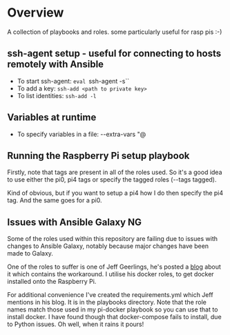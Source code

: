 # Overview
A collection of playbooks and roles. some particularly useful for rasp pis :-)

## ssh-agent setup - useful for connecting to hosts remotely with Ansible
- To start ssh-agent: `eval `ssh-agent -s``
- To add a key: `ssh-add <path to private key>`
- To list identities: `ssh-add -l`

## Variables at runtime
- To specify variables in a file: --extra-vars "@<var file>

## Running the Raspberry Pi setup playbook
Firstly, note that tags are present in all of the roles used.
So it's a good idea to use either the pi0, pi4 tags or specify the tagged roles (--tags tagged).

Kind of obvious, but if you want to setup a pi4 how I do then specify the pi4 tag.
And the same goes for a pi0.

## Issues with Ansible Galaxy NG
Some of the roles used within this repository are failing due to issues with changes to Ansible Galaxy,
notably because major changes have been made to Galaxy.

One of the roles to suffer is one of Jeff Geerlings, he's posted a [blog](https://www.jeffgeerling.com/blog/2023/ansible-galaxy-error-unable-compare-role-versions) about it which contains the workaround.
I utilise his docker roles, to get docker installed onto the Raspberry Pi.

For additional convenience I've created the requirements.yml which Jeff mentions in his blog.
It is in the playbooks directory. Note that the role names match those used in my pi-docker playbook so you can use that to install docker.
I have found though that docker-compose fails to install, due to Python issues.
Oh well, when it rains it pours!
